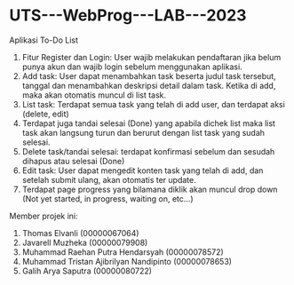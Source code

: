 # UTS---WebProg---LAB---2023

Aplikasi To-Do List

1. Fitur Register dan Login: User wajib melakukan pendaftaran jika belum punya akun dan wajib login
sebelum menggunakan aplikasi.
2. Add task: User dapat menambahkan task beserta judul task tersebut, tanggal dan menambahkan
deskripsi detail dalam task. Ketika di add, maka akan otomatis muncul di list task.
3. List task: Terdapat semua task yang telah di add user, dan terdapat aksi (delete, edit)
4. Terdapat juga tandai selesai (Done) yang apabila dichek list maka list task akan langsung turun dan
berurut dengan list task yang sudah selesai.
5. Delete task/tandai selesai: terdapat konfirmasi sebelum dan sesudah dihapus atau selesai (Done)
6. Edit task: User dapat mengedit konten task yang telah di add, dan setelah submit ulang, akan
otomatis ter update.
7. Terdapat page progress yang bilamana diklik akan muncul drop down (Not yet started, in progress,
waiting on, etc…)

Member projek ini:
1. Thomas Elvanli (00000067064)
2. Javarell Muzheka (00000079908)
3. Muhammad Raehan Putra Hendarsyah (00000078572)
4. Muhammad Tristan Ajibrilyan Nandipinto (00000078653)
5. Galih Arya Saputra (00000080722)
